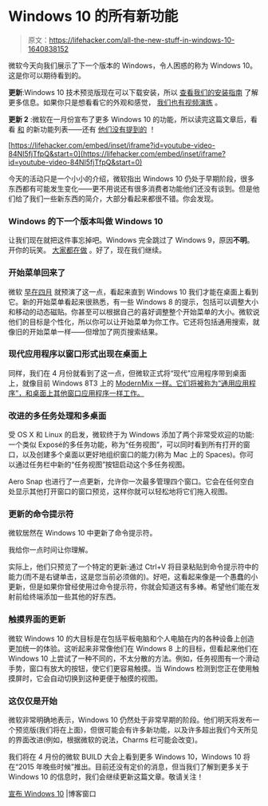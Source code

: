 # Windows 10 的所有新功能

> 原文：<https://lifehacker.com/all-the-new-stuff-in-windows-10-1640838152>

微软今天向我们展示了下一个版本的 Windows，令人困惑的称为 Windows 10。这是你可以期待看到的。



**更新**:Windows 10 技术预览版现在可以下载安装，所以 [查看我们的安装指南](http://lifehacker.com/windows-10-technical-preview-now-available-for-download-1641212531) 了解更多信息。如果你只是想看看它的外观和感觉， [我们也有视频演练](http://lifehacker.com/heres-what-windows-10-looks-and-feels-like-1641369982) 。

**更新 2** :微软在一月份宣布了更多 Windows 10 的功能，所以读完这篇文章后，看看 [和](https://lifehacker.com/the-best-new-features-of-windows-10-1680904614) 的新功能列表——还有 [他们没有提到的](http://lifehacker.com/the-coolest-windows-10-features-microsoft-didnt-announc-1642802880) ！

 [https://lifehacker.com/embed/inset/iframe?id=youtube-video-84NI5fjTfpQ&start=0](https://lifehacker.com/embed/inset/iframe?id=youtube-video-84NI5fjTfpQ&start=0) 

今天的活动只是一个小小的介绍，微软指出 Windows 10 仍处于早期阶段，很多东西都有可能发生变化——更不用说还有很多消费者功能他们还没有谈到。但是他们给了我们一些新东西的简介，大部分看起来都很不错。你会发现。

### Windows 的下一个版本叫做 Windows 10

让我们现在就把这件事忘掉吧。Windows 完全跳过了 Windows 9，原因**不明**。开你的玩笑。 [大家都在做](https://twitter.com/howtogeek/status/516999002248990720) 。好了，现在我们继续。

### 开始菜单回来了

微软 [早在四月](https://lifehacker.com/microsoft-is-bringing-the-start-menu-back-to-windows-8-1557023798) 就预演了这一点，看起来直到 Windows 10 我们才能在桌面上看到它。新的开始菜单看起来很熟悉，有一些 Windows 8 的提示，包括可以调整大小和移动的动态磁贴。你甚至可以根据自己的喜好调整整个开始菜单的大小。微软说他们的目标是个性化，所以你可以让开始菜单为你工作。它还将包括通用搜索，就像旧的开始菜单一样——但增加了网页搜索结果。

### 现代应用程序以窗口形式出现在桌面上

同样，我们在 4 月份就看到了这一点，但微软正式将“现代”应用程序带到桌面上，就像目前 Windows 8T3 上的 [ModernMix 一样。它们将被称为“通用应用程序”，和桌面上其他窗口应用程序一样工作。](https://lifehacker.com/the-best-windows-8-apps-you-can-run-on-your-desktop-477556232)

### 改进的多任务处理和多桌面

受 OS X 和 Linux 的启发，微软终于为 Windows 添加了两个非常受欢迎的功能:一个类似 Exposé的多任务功能，称为“任务视图”，可以同时看到所有打开的窗口，以及创建多个桌面以更好地组织窗口的能力(称为 Mac 上的 Spaces)。你可以通过任务栏中新的“任务视图”按钮启动这个多任务视图。

Aero Snap 也进行了一点更新，允许你一次最多管理四个窗口。它会在任何空白处显示其他打开窗口的窗口预览，这样你就可以轻松地将它们拖入视图。

### 更新的命令提示符

微软居然在 Windows 10 中更新了命令提示符。

我给你一点时间让你理解。

实际上，他们只预览了一个特定的更新:通过 Ctrl+V 将目录粘贴到命令提示符中的能力(而不是右键单击，这是您当前必须做的)。好吧，这看起来像是一个愚蠢的小更新，但是如果你曾经使用过命令提示符，你就会知道这有多棒。希望他们能在发射前给终端添加一些其他的好东西。

### 触摸界面的更新

微软 Windows 10 的大目标是在包括平板电脑和个人电脑在内的各种设备上创造更加统一的体验。这听起来非常像他们在 Windows 8 上的目标，但看起来他们在 Windows 10 上尝试了一种不同的，不太分散的方法。例如，任务视图有一个滑动手势，窗口有放大的按钮，使它们更容易触摸。当 Windows 检测到您正在使用触摸屏时，它会自动切换到这种更便于触摸的视图。

### 这仅仅是开始

微软非常明确地表示，Windows 10 仍然处于非常早期的阶段。他们明天将发布一个预览版(我们将在上面)，但很可能会有许多新功能，以及许多超出我们今天所见的界面改进(例如，根据微软的说法，Charms 栏可能会改变)。

我们将在 4 月份的微软 BUILD 大会上看到更多 Windows 10，Windows 10 将在“2015 年晚些时候”推出。目前还没有定价的消息，但当我们了解到更多关于 Windows 10 的信息时，我们会继续更新这篇文章。敬请关注！

[宣布 Windows 10](http://blogs.windows.com/bloggingwindows/2014/09/30/announcing-windows-10/) |博客窗口